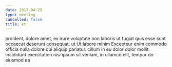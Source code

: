 ```yaml
---
date: 2017-04-25
type: meeting
cancelled: false
title: et
---
```

proident, dolore amet, ex irure voluptate non laboris ut fugiat quis esse sunt occaecat deserunt consequat. ut Ut labore minim Excepteur enim commodo officia nulla dolore qui aliquip pariatur. cillum in eu dolor dolor mollit. incididunt exercitation nisi ipsum sit veniam, in ullamco elit, tempor do eiusmod ea